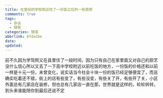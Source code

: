 ```yaml
---
title: 在曾经的学校附近吃了一份饭之后的一些感想
comments: true
tags:
  - 杂谈
  - 随笔
categories: 随笔
abbrlink: 6fda2be
date:
updated:
---
```

前不久因为学驾照又在县里住了一段时间，因为只有自己在家里面又对自己的厨艺没什么信心所以又去了一下高中学校附近以前吃饭的地方<!--more-->，一份饭的价格还和以前一样是十元一份，未曾变化，说实话当今社会十块一份的饭已经足够便宜了，而且确实吃着还不错，街上的店有些变了，有些没变，有些关了开，有些开了关，小区外面总有几家店在装修，但也总有几家店一直在那，世界就是这样的，轮轮转转，到头来谁能陪你到最后还说不定
